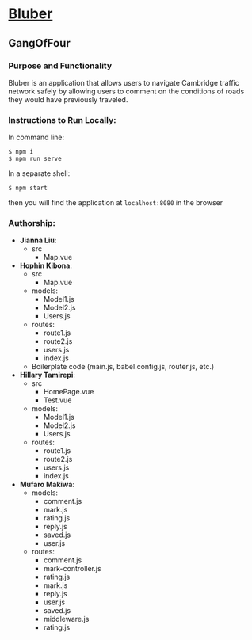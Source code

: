 # [Bluber](https://bluber.herokuapp.com/)

## GangOfFour

### Purpose and Functionality

Bluber is an application that allows users to navigate Cambridge traffic network safely by allowing users to comment on the conditions of roads they would have previously traveled.

### Instructions to Run Locally:

In command line:

```console
$ npm i
$ npm run serve
```

In a separate shell:

```console
$ npm start
```

then you will find the application at `localhost:8080` in the browser

### Authorship:

- **Jianna Liu**:
  - src
    - Map.vue
- **Hophin Kibona**:
  - src
    - Map.vue
  - models:
    - Model1.js
    - Model2.js
    - Users.js
  - routes:
    - route1.js
    - route2.js
    - users.js
    - index.js
  - Boilerplate code (main.js, babel.config.js, router.js, etc.)
- **Hillary Tamirepi**:
  - src
    - HomePage.vue
    - Test.vue
  - models:
    - Model1.js
    - Model2.js
    - Users.js
  - routes:
    - route1.js
    - route2.js
    - users.js
    - index.js
- **Mufaro Makiwa**:
  - models:
    - comment.js
    - mark.js
    - rating.js
    - reply.js
    - saved.js
    - user.js
  - routes:
    - comment.js
    - mark-controller.js
    - rating.js
    - mark.js
    - reply.js
    - user.js
    - saved.js
    - middleware.js
    - rating.js
